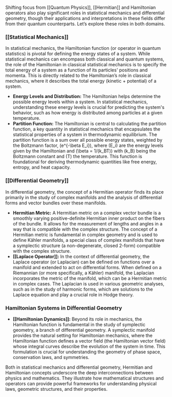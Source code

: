 Shifting focus from [[Quantum Physics]], [[Hermitian]] and Hamiltonian operators also play significant roles in statistical mechanics and differential geometry, though their applications and interpretations in these fields differ from their quantum counterparts. Let’s explore these roles in both domains.

### [[Statistical Mechanics]]

In statistical mechanics, the Hamiltonian function (or operator in quantum statistics) is pivotal for defining the energy states of a system. While statistical mechanics can encompass both classical and quantum systems, the role of the Hamiltonian in classical statistical mechanics is to specify the total energy of a system as a function of its particles' positions and momenta. This is directly related to the Hamiltonian’s role in classical mechanics, where it describes the total energy (kinetic + potential) of a system.

- **Energy Levels and Distribution:** The Hamiltonian helps determine the possible energy levels within a system. In statistical mechanics, understanding these energy levels is crucial for predicting the system's behavior, such as how energy is distributed among particles at a given temperature.
- **Partition Function:** The Hamiltonian is central to calculating the partition function, a key quantity in statistical mechanics that encapsulates the statistical properties of a system in thermodynamic equilibrium. The partition function is a sum over all possible energy states, weighted by the Boltzmann factor, \(e^{-\beta E_i}\), where \(E_i\) are the energy levels given by the Hamiltonian and \(\beta = 1/(k_BT)\) with \(k_B\) being the Boltzmann constant and \(T\) the temperature. This function is foundational for deriving thermodynamic quantities like free energy, entropy, and heat capacity.

### [[Differential Geometry]]

In differential geometry, the concept of a Hermitian operator finds its place primarily in the study of complex manifolds and the analysis of differential forms and vector bundles over these manifolds.

- **Hermitian Metric:** A Hermitian metric on a complex vector bundle is a smoothly varying positive-definite Hermitian inner product on the fibers of the bundle. It allows for the measurement of lengths and angles in a way that is compatible with the complex structure. The concept of a Hermitian metric is fundamental in complex geometry and is used to define Kähler manifolds, a special class of complex manifolds that have a symplectic structure (a non-degenerate, closed 2-form) compatible with the complex structure.
- **[[Laplace Operator]]:** In the context of differential geometry, the Laplace operator (or Laplacian) can be defined on functions over a manifold and extended to act on differential forms. When defined on a Riemannian (or more specifically, a Kähler) manifold, the Laplacian incorporates the metric of the manifold, which can be a Hermitian metric in complex cases. The Laplacian is used in various geometric analyses, such as in the study of harmonic forms, which are solutions to the Laplace equation and play a crucial role in Hodge theory.

### Hamiltonian Systems in Differential Geometry

- **[[Hamiltonian Dynamics]]:** Beyond its role in mechanics, the Hamiltonian function is fundamental in the study of symplectic geometry, a branch of differential geometry. A symplectic manifold provides the natural setting for Hamiltonian mechanics, where the Hamiltonian function defines a vector field (the Hamiltonian vector field) whose integral curves describe the evolution of the system in time. This formulation is crucial for understanding the geometry of phase space, conservation laws, and symmetries.

Both in statistical mechanics and differential geometry, Hermitian and Hamiltonian concepts underscore the deep interconnections between physics and mathematics. They illustrate how mathematical structures and operators can provide powerful frameworks for understanding physical laws, geometric structures, and their properties.